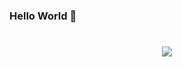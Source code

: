 ### Hello World  👋
<h1 align="center"> <a href="https://sunguoqi.com/"> <img src="https://readme-typing-svg.herokuapp.com/?lines=console.log(%22Hello%2C%20World!%22);热爱可抵岁月漫长.!&center=true&size=27"> </a> </h1>
